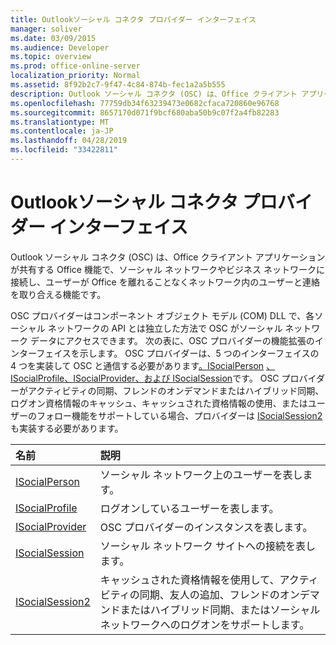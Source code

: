 ```yaml
---
title: Outlookソーシャル コネクタ プロバイダー インターフェイス
manager: soliver
ms.date: 03/09/2015
ms.audience: Developer
ms.topic: overview
ms.prod: office-online-server
localization_priority: Normal
ms.assetid: 8f92b2c7-9f47-4c84-874b-fec1a2a5b555
description: Outlook ソーシャル コネクタ (OSC) は、Office クライアント アプリケーションが共有する Office 機能で、ソーシャル ネットワークやビジネス ネットワークに接続し、ユーザーが Office を離れることなくネットワーク内のユーザーと連絡を取り合える機能です。
ms.openlocfilehash: 77759db34f63239473e0682cfaca720860e96768
ms.sourcegitcommit: 8657170d071f9bcf680aba50b9c07f2a4fb82283
ms.translationtype: MT
ms.contentlocale: ja-JP
ms.lasthandoff: 04/28/2019
ms.locfileid: "33422811"
---
```

# <a name="outlook-social-connector-provider-interfaces"></a>Outlookソーシャル コネクタ プロバイダー インターフェイス

Outlook ソーシャル コネクタ (OSC) は、Office クライアント アプリケーションが共有する Office 機能で、ソーシャル ネットワークやビジネス ネットワークに接続し、ユーザーが Office を離れることなくネットワーク内のユーザーと連絡を取り合える機能です。 
  
OSC プロバイダーはコンポーネント オブジェクト モデル (COM) DLL で、各ソーシャル ネットワークの API とは独立した方法で OSC がソーシャル ネットワーク データにアクセスできます。 次の表に、OSC プロバイダーの機能拡張のインターフェイスを示します。 OSC プロバイダーは、5 つのインターフェイスの 4 つを実装して OSC と通信する必要があります[。ISocialPerson](isocialpersoniunknown.md) [、ISocialProfile、ISocialProvider、](isocialprofileisocialperson.md)[および ISocialSession](isocialsessioniunknown.md)です。 [](isocialprovideriunknown.md) OSC プロバイダーがアクティビティの同期、フレンドのオンデマンドまたはハイブリッド同期、ログオン資格情報のキャッシュ、キャッシュされた資格情報の使用、またはユーザーのフォロー機能をサポートしている場合、プロバイダーは [ISocialSession2](isocialsession2iunknown.md)も実装する必要があります。
  
|**名前**|**説明**|
|:-----|:-----|
|[ISocialPerson](isocialpersoniunknown.md) <br/> |ソーシャル ネットワーク上のユーザーを表します。  <br/> |
|[ISocialProfile](isocialprofileisocialperson.md) <br/> |ログオンしているユーザーを表します。  <br/> |
|[ISocialProvider](isocialprovideriunknown.md) <br/> |OSC プロバイダーのインスタンスを表します。  <br/> |
|[ISocialSession](isocialsessioniunknown.md) <br/> |ソーシャル ネットワーク サイトへの接続を表します。  <br/> |
|[ISocialSession2](isocialsession2iunknown.md) <br/> |キャッシュされた資格情報を使用して、アクティビティの同期、友人の追加、フレンドのオンデマンドまたはハイブリッド同期、またはソーシャル ネットワークへのログオンをサポートします。  <br/> |
   

